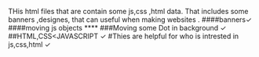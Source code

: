 THis   html files that are contain  some  js,css ,html  data. That includes some banners ,designes, that  can useful when making websites .
####banners✓
####moving js objects  ****
###Moving some Dot in background ✓
##HTML,CSS<JAVASCRIPT  ✓
#Thies are helpful for who is intrested in js,css,html  ✓
